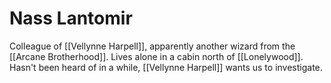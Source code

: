 # Nass Lantomir
Colleague of [[Vellynne Harpell]], apparently another wizard from the [[Arcane Brotherhood]]. Lives alone in a cabin north of [[Lonelywood]]. Hasn't been heard of in a while, [[Vellynne Harpell]] wants us to investigate.